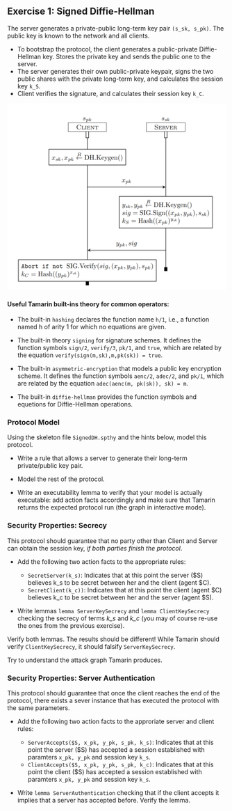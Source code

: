## Exercise 1: Signed Diffie-Hellman


The server generates a private-public long-term key pair `(s_sk, s_pk)`. The public key is known to the network and all clients.

- To bootstrap the protocol, the client generates a public-private Diffie-Hellman key. Stores the private key and sends the public one to the server.
- The server generates their own public-private keypair, signs the two public shares with the private long-term key, and calculates the session key `k_S`.
- Client verifies the signature, and calculates their session key `k_C`.

![Protocol 2](./signed_DH.png)


#### Useful Tamarin built-ins theory for common operators:

* The built-in `hashing` declares the function name `h/1`, i.e., a function named h
of arity 1 for which no equations are given.

* The built-in theory `signing` for signature schemes. It defines the function symbols `sign/2`, `verify/3`, `pk/1`, and `true`, which are related by the equation `verify(sign(m,sk),m,pk(sk)) = true`. 

* The built-in `asymmetric-encryption` that models a public key encryption scheme. It defines the function symbols `aenc/2`, `adec/2`, and `pk/1`, which are related by the equation
`adec(aenc(m, pk(sk)), sk) = m`.

* The built-in `diffie-hellman` provides the function symbols and equetions for Diffie-Hellman operations.

### Protocol Model

Using the skeleton file `SignedDH.spthy` and the hints below, model this protocol. 

* Write a rule that allows a server to generate their long-term private/public key pair. 

* Model the rest of the protocol. 

* Write an executability lemma to verify that your model is actually executable: add action facts accordingly and make sure that Tamarin returns the expected protocol run (the graph in interactive mode). 


### Security Properties: Secrecy

This protocol should guarantee that no party other than Client and Server can obtain the session key, *if both parties finish the protocol*.

* Add the following two action facts to the appropriate rules:
  * `SecretServer(k_s)`: Indicates that at this point the server ($S) believes k_s to be secret between her and the client (agent $C).
  * `SecretClient(k_c))`: Indicates that at this point the client (agent $C) believes k_c to be secret between her and the server (agent $S).

* Write lemmas `lemma ServerKeySecrecy` and `lemma ClientKeySecrecy` checking the secrecy of terms _k_s_ and _k_c_ (you may of course re-use the ones from the previous exercise). 

Verify both lemmas. The results should be different! While Tamarin should verify `ClientKeySecrecy`, it should falsify `ServerKeySecrecy`. 

Try to understand the attack graph Tamarin produces.


### Security Properties: Server Authentication

This protocol should guarantee that once the client reaches the end of the protocol, there exists a sever instance that has executed the 
protocol with the same parameters.

* Add the following two action facts to the approriate server and client rules:

  * `ServerAccepts($S, x_pk, y_pk, s_pk, k_s)`: Indicates that at this point the server ($S) has accepted a session established with paramters `x_pk, y_pk` and session key `k_s`.
  * `ClientAccepts($S, x_pk, y_pk, s_pk, k_c)`: Indicates that at this point the client ($S) has accepted a session established with paramters `x_pk, y_pk` and session key `k_s`.

* Write `lemma ServerAuthentication` checking that if the client accepts it implies that a server has accepted before. Verify the lemma.  